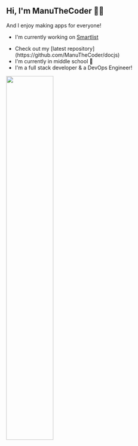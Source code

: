 ## Hi, I'm ManuTheCoder 👨‍💻
And I enjoy making apps for everyone!
* I'm currently working on [Smartlist](https://smartlist.ga)

<ul>
  <li>Check out my [latest repository](https://github.com/ManuTheCoder/docjs) <img src="https://github.githubassets.com/images/mona-whisper.gif" width="10px"></li>
  <li>I'm currently in middle school 🏫</li>
  <li>I'm a full stack developer & a DevOps Engineer!</li>
</ul>


<a href="https://smartlist.ga"><img src="https://i.ibb.co/PZr6Gdn/save-money-by-keeping-track-of-what-you-have-at-home-1.png" width="50%"></a>
